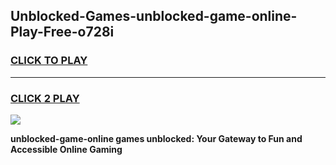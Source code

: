 
## Unblocked-Games-unblocked-game-online-Play-Free-o728i
<h3>
<a href="https://premium76.site?title=unblocked-game-online&ref=24M">CLICK TO PLAY</a></h3>
<hr>

<h3>
<a href="https://premium76.site?title=unblocked-game-online&ref=24M">CLICK 2 PLAY</a>
  
</h3>

<a href="https://premium76.site?title=unblocked-game-online&ref=24M"><img src="https://clearcache.store/games.png"></a>


**unblocked-game-online games unblocked: Your Gateway to Fun and Accessible Online Gaming**
